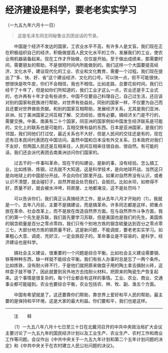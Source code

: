#  经济建设是科学，要老老实实学习
（一九五九年六月十一日）
> 这是毛泽东同志同秘鲁议员团谈话的节录。

　　中国是个经济不发达的国家，工农业水平不高，有许多人是文盲。我们现在正在积极组织自己的经济，积极做提高人民文化水平的工作，发展我们的工业，使农业用机器装备起来。现在工作才开始做，仅仅是开始。至于做出成绩来，那需要时间，需要朋友的帮助，不是很短时间内所能做到的。我们这样一个大国要提高经济、文化水平，建设现代化的工业、农业和文化教育，需要一个过程。我们现在提出了“多、快、好、省”这个建设经济、文化的口号。可以快一点，但不可能很快，想很快是吹牛皮，你们不会相信，我也不相信。比如走路，总要花些时间。我们已经干了十年了，但是如你们所知道的，我们工业才这么一点，农业还是手工业式的，也许再有十年才会有些进步。中国不仅要自己料理自己，自己过生活，还应该对别的国家和民族进行帮助，对世界有些益处。同别的国家一样，不仅要为自己而且还要对世界做些贡献。和别的国家互相帮助，发展经济关系，尤其是我们亚洲、非洲、拉丁美洲国家之间互相了解、交流经验，很有必要。搞经济关门是不行的，需要交换。中美、南美有二十个国家，同亚洲的国家例如中国发生经济联系是可能的，文化上的联系也是可能的，互相交换有益的东西。日本是亚洲国家，是我们的邻国，我们同他们打过仗，最近关系也不大好，但是人民间的交往还是有的，现在还有日本民间代表团在中国访问。虽然中国和日本没有外交关系，日本政府对我们不友好，但两国人民还是互相来往，人民间互相来往很自由、很自然。有可能的话，我们还会派代表团去南美洲访问你们国家的。

　　过去干的一件事叫革命，现在干的叫建设，是新的事，没有经验。怎么搞工业，比如炼铁、炼钢，过去就不大知道。这是科学技术，是向地球开战，当然这只是向地球上的中国部分开战，不会向你们那里开战。如果对自然界没有认识，或者认识不清楚，就会碰钉子，自然界就会处罚我们，会抵抗。比如水坝，如修得不好，质量不好，就会被水冲垮，将房屋、土地都淹没，这不是处罚吗？

　　可以告诉你们，我们真正认真搞经济工作，是从去年八月才开始的〔1〕。我就是一个。去年八月前，主要不是搞建设，而是搞革命。许多同志都是这样，把重点放在革命、社会改革上，而不是放在改造自然界方面。在与自然界作斗争方面，我们的第一个先生是苏联，我们首先要学习苏联，但是美国也是我们的先生。美国炼的钢含硫量是百分之零点零四，我们只有个别地方炼的钢含硫量达到百分之零点零三七，大部分地方炼的钢质量不好。这是新问题，不能调皮，要老老实实学习。如果粗心大意、调皮、充好汉，一定会跌跤子的。革命事业是不容易的，是科学，经济建设也是科学。

　　搞社会主义建设，很重要的一个问题是综合平衡。比如社会主义建设需要钢、铁等种种东西，缺一样就不能综合平衡。我们有些人办事时总是忘了一两个条件。比如炼铁，没有耐火砖不行，于是他们就把原来做盘子用的陶土拿去搞耐火砖，这样盘子就不够了，因此就要到另外地方去找耐火材料，把原来的陶瓷生产恢复起来。这个事情是很复杂的，每个行业都会有这样的事情。工业、农业、商业、交通事业都可能碰到。农业也要综合平衡，农业包括农、林、牧、副、渔五个方面。

　　中国有希望就是了。这还要靠你们帮助，靠世界上爱好和平人民的帮助，最主要的是保持和平环境，这是大家的最大利益。你们要和平，我们也是这样。

------------------
　　注　　释

　　〔1〕一九五八年八月十七日至三十日在北戴河召开的中共中央政治局扩大会议主要讨论了一九五九年的国民经济计划以及工业生产、农业生产、农村工作和商业工作等问题。会议作出《中共中央关于一九五九年计划和第二个五年计划问题的决定》和《中共中央关于在农村建立人民公社问题的决议》。
